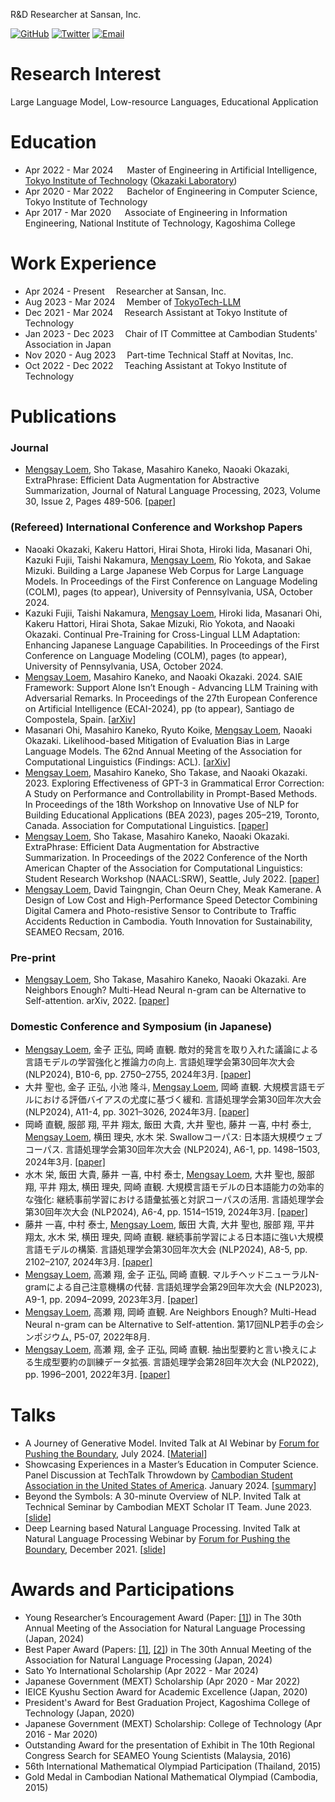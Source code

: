 R&D Researcher at Sansan, Inc.

  [![GitHub](https://img.shields.io/badge/-GitHub-black?style=flat-square&logo=github)](https://github.com/loem-ms)
  [![Twitter](https://img.shields.io/badge/-X-black?style=flat-square&logo=X)](https://twitter.com/loem_ms)
  [![Email](https://img.shields.io/badge/-Email-black?style=flat-square&logo=gmail&logoColor=white)](mailto:mengsaylms@gmail.com)

# Research Interest
Large Language Model, Low-resource Languages, Educational Application

# Education
- Apr 2022 - Mar 2024 &emsp; Master of Engineering in Artificial Intelligence, [Tokyo Institute of Technology](https://www.titech.ac.jp/english) ([Okazaki Laboratory](https://www.nlp.c.titech.ac.jp/index.en.html))
- Apr 2020 - Mar 2022 &emsp; Bachelor of Engineering in Computer Science, Tokyo Institute of Technology
- Apr 2017 - Mar 2020 &emsp; Associate of Engineering in Information Engineering, National Institute of Technology, Kagoshima College

# Work Experience
- Apr 2024 - Present&emsp; Researcher at Sansan, Inc.
- Aug 2023 - Mar 2024&emsp; Member of [TokyoTech-LLM](https://tokyotech-llm.github.io/)
- Dec 2021 - Mar 2024&emsp; Research Assistant at Tokyo Institute of Technology
- Jan 2023 - Dec 2023&emsp; Chair of IT Committee at Cambodian Students' Association in Japan
- Nov 2020 - Aug 2023&emsp; Part-time Technical Staff at Novitas, Inc. 
- Oct 2022 - Dec 2022&emsp; Teaching Assistant at Tokyo Institute of Technology
  
# Publications

### Journal
* <u>Mengsay Loem</u>, Sho Takase, Masahiro Kaneko, Naoaki Okazaki, ExtraPhrase: Efficient Data Augmentation for Abstractive Summarization, Journal of Natural Language Processing, 2023, Volume 30, Issue 2, Pages 489-506. [[paper](https://www.jstage.jst.go.jp/article/jnlp/30/2/30_489/_article/-char/en)]

### (Refereed) International Conference and Workshop Papers
* Naoaki Okazaki, Kakeru Hattori, Hirai Shota, Hiroki Iida, Masanari Ohi, Kazuki Fujii, Taishi Nakamura, <u>Mengsay Loem</u>, Rio Yokota, and Sakae Mizuki. Building a Large Japanese Web Corpus for Large Language Models. In Proceedings of the First Conference on Language Modeling (COLM), pages (to appear), University of Pennsylvania, USA, October 2024.
* Kazuki Fujii, Taishi Nakamura, <u>Mengsay Loem</u>, Hiroki Iida, Masanari Ohi, Kakeru Hattori, Hirai Shota, Sakae Mizuki, Rio Yokota, and Naoaki Okazaki. Continual Pre-Training for Cross-Lingual LLM Adaptation: Enhancing Japanese Language Capabilities. In Proceedings of the First Conference on Language Modeling (COLM), pages (to appear), University of Pennsylvania, USA, October 2024.
* <u>Mengsay Loem</u>, Masahiro Kaneko, and Naoaki Okazaki. 2024. SAIE Framework: Support Alone Isn’t Enough - Advancing LLM Training with Adversarial Remarks. In Proceedings of the 27th European Conference on Artificial Intelligence (ECAI-2024), pp (to appear), Santiago de Compostela, Spain. [[arXiv](https://arxiv.org/abs/2311.08107)]
* Masanari Ohi, Masahiro Kaneko, Ryuto Koike, <u>Mengsay Loem</u>, Naoaki Okazaki. Likelihood-based Mitigation of Evaluation Bias in Large Language Models. The 62nd Annual Meeting of the Association for Computational Linguistics (Findings: ACL). [[arXiv](https://arxiv.org/abs/2402.15987)]
* <u>Mengsay Loem</u>, Masahiro Kaneko, Sho Takase, and Naoaki Okazaki. 2023. Exploring Effectiveness of GPT-3 in Grammatical Error Correction: A Study on Performance and Controllability in Prompt-Based Methods. In Proceedings of the 18th Workshop on Innovative Use of NLP for Building Educational Applications (BEA 2023), pages 205–219, Toronto, Canada. Association for Computational Linguistics. [[paper](https://aclanthology.org/2023.bea-1.18/)]
* <u>Mengsay Loem</u>, Sho Takase, Masahiro Kaneko, Naoaki Okazaki. ExtraPhrase: Efficient Data Augmentation for Abstractive Summarization. In Proceedings of the 2022 Conference of the North American Chapter of the Association for Computational Linguistics: Student Research Workshop (NAACL:SRW), Seattle, July 2022. [[paper](https://aclanthology.org/2022.naacl-srw.3/)]
* <u>Mengsay Loem</u>, David Taingngin, Chan Oeurn Chey, Meak Kamerane. A Design of Low Cost and High-Performance Speed Detector Combining Digital Camera and Photo-resistive Sensor to Contribute to Traffic Accidents Reduction in Cambodia. Youth Innovation for Sustainability, SEAMEO Recsam, 2016.

### Pre-print
* <u>Mengsay Loem</u>, Sho Takase, Masahiro Kaneko, Naoaki Okazaki. Are Neighbors Enough? Multi-Head Neural n-gram can be Alternative to Self-attention. arXiv, 2022. [[paper](https://arxiv.org/abs/2207.13354)]

### Domestic Conference and Symposium (in Japanese)
* <u>Mengsay Loem</u>, 金子 正弘, 岡崎 直観. 敵対的発言を取り入れた議論による言語モデルの学習強化と推論力の向上. 言語処理学会第30回年次大会 (NLP2024), B10-6, pp. 2750–2755, 2024年3月. [[paper]](https://www.anlp.jp/proceedings/annual_meeting/2024/pdf_dir/B10-6.pdf)
* 大井 聖也, 金子 正弘, 小池 隆斗, <u>Mengsay Loem</u>, 岡崎 直観. 大規模言語モデルにおける評価バイアスの尤度に基づく緩和. 言語処理学会第30回年次大会 (NLP2024), A11-4, pp. 3021–3026, 2024年3月.  [[paper]](https://www.anlp.jp/proceedings/annual_meeting/2024/pdf_dir/A11-4.pdf)
* 岡崎 直観, 服部 翔, 平井 翔太, 飯田 大貴, 大井 聖也, 藤井 一喜, 中村 泰士, <u>Mengsay Loem</u>, 横田 理央, 水木 栄. Swallowコーパス: 日本語大規模ウェブコーパス. 言語処理学会第30回年次大会 (NLP2024), A6-1, pp. 1498–1503, 2024年3月. [[paper]](https://www.anlp.jp/proceedings/annual_meeting/2024/pdf_dir/A6-1.pdf)
* 水木 栄, 飯田 大貴, 藤井 一喜, 中村 泰士, <u>Mengsay Loem</u>, 大井 聖也, 服部 翔, 平井 翔太, 横田 理央, 岡崎 直観. 大規模言語モデルの日本語能力の効率的な強化: 継続事前学習における語彙拡張と対訳コーパスの活用. 言語処理学会第30回年次大会 (NLP2024), A6-4, pp. 1514–1519, 2024年3月. [[paper]](https://www.anlp.jp/proceedings/annual_meeting/2024/pdf_dir/A6-4.pdf)
* 藤井 一喜, 中村 泰士, <u>Mengsay Loem</u>, 飯田 大貴, 大井 聖也, 服部 翔, 平井 翔太, 水木 栄, 横田 理央, 岡崎 直観. 継続事前学習による日本語に強い大規模言語モデルの構築. 言語処理学会第30回年次大会 (NLP2024), A8-5, pp. 2102–2107, 2024年3月. [[paper]](https://www.anlp.jp/proceedings/annual_meeting/2024/pdf_dir/A8-5.pdf)
* <u>Mengsay Loem</u>, 高瀬 翔, 金子 正弘, 岡崎 直観. マルチヘッドニューラルN-gramによる自己注意機構の代替. 言語処理学会第29回年次大会 (NLP2023), A9-1, pp. 2094–2099, 2023年3月. [[paper]](https://www.anlp.jp/proceedings/annual_meeting/2023/pdf_dir/A9-1.pdf)
* <u>Mengsay Loem</u>, 高瀬 翔, 岡崎 直観. Are Neighbors Enough? Multi-Head Neural n-gram can be Alternative to Self-attention. 第17回NLP若手の会シンポジウム, P5-07, 2022年8月.
* <u>Mengsay Loem</u>, 高瀬 翔, 金子 正弘, 岡崎 直観. 抽出型要約と言い換えによる生成型要約の訓練データ拡張. 言語処理学会第28回年次大会 (NLP2022), pp. 1996–2001, 2022年3月. [[paper]](https://www.anlp.jp/proceedings/annual_meeting/2022/pdf_dir/D8-3.pdf)

# Talks
* A Journey of Generative Model. Invited Talk at AI Webinar by [Forum for Pushing the Boundary](https://www.facebook.com/fpbcambodia/), July 2024. [[Material](https://loem-ms.github.io/generative-model)]
* Showcasing Experiences in a Master’s Education in Computer Science. Panel Discussion at TechTalk Throwdown by [Cambodian Student Association in the United States of America](https://www.csainusa.com). January 2024. [[summary](https://speakerdeck.com/mengsay/showcasing-experiences-in-a-masters-education-in-computer-science)]
* Beyond the Symbols: A 30-minute Overview of NLP. Invited Talk at Technical Seminar by Cambodian MEXT Scholar IT Team. June 2023. [[slide](https://www.slideshare.net/MENGSAYLOEM1/beyond-the-symbols-a-30minute-overview-of-nlp)]
* Deep Learning based Natural Language Processing. Invited Talk at Natural Language Processing Webinar by [Forum for Pushing the Boundary](https://www.facebook.com/fpbcambodia/), December 2021. [[slide](https://drive.google.com/file/d/1GX9-XcOJOy-r5hzif5UkmXulaD6GrQk-/view?usp=sharing)]

# Awards and Participations
* Young Researcher’s Encouragement Award (Paper: [[1]](https://www.anlp.jp/proceedings/annual_meeting/2024/pdf_dir/B10-6.pdf)) in The 30th Annual Meeting of the Association for Natural Language Processing  (Japan, 2024)
* Best Paper Award (Papers: [[1]](https://www.anlp.jp/proceedings/annual_meeting/2024/pdf_dir/A6-1.pdf), [[2]](https://www.anlp.jp/proceedings/annual_meeting/2024/pdf_dir/A8-5.pdf)) in The 30th Annual Meeting of the Association for Natural Language Processing  (Japan, 2024)
* Sato Yo International Scholarship (Apr 2022 - Mar 2024)
* Japanese Government (MEXT) Scholarship (Apr 2020 - Mar 2022) 
* IEICE Kyushu Section Award for Academic Excellence (Japan, 2020)
* President's Award for Best Graduation Project, Kagoshima College of Technology (Japan, 2020)
* Japanese Government (MEXT) Scholarship: College of Technology (Apr 2016 - Mar 2020) 
* Outstanding Award for the presentation of Exhibit in The 10th Regional Congress Search for SEAMEO Young Scientists (Malaysia, 2016)
* 56th International Mathematical Olympiad Participation (Thailand, 2015)
* Gold Medal in Cambodian National Mathematical Olympiad (Cambodia, 2015)

